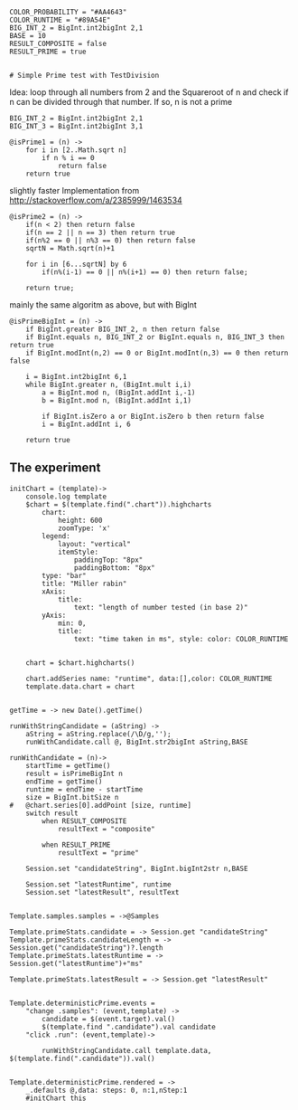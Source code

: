 
	COLOR_PROBABILITY = "#AA4643"
	COLOR_RUNTIME = "#89A54E"
	BIG_INT_2 = BigInt.int2bigInt 2,1
	BASE = 10
	RESULT_COMPOSITE = false
	RESULT_PRIME = true


	# Simple Prime test with TestDivision

Idea: loop through all numbers from 2 and the Squareroot of n
and check if n can be divided through that number. If so, n is not a prime
	
	
	BIG_INT_2 = BigInt.int2bigInt 2,1
	BIG_INT_3 = BigInt.int2bigInt 3,1

	@isPrime1 = (n) ->
		for i in [2..Math.sqrt n]
			if n % i == 0
				return false
		return true



slightly faster Implementation from
http://stackoverflow.com/a/2385999/1463534


	@isPrime2 = (n) ->
		if(n < 2) then return false
		if(n == 2 || n == 3) then return true
		if(n%2 == 0 || n%3 == 0) then return false
		sqrtN = Math.sqrt(n)+1

		for i in [6...sqrtN] by 6 
			if(n%(i-1) == 0 || n%(i+1) == 0) then return false;
		
		return true;

mainly the same algoritm as above, but with BigInt

	@isPrimeBigInt = (n) ->
		if BigInt.greater BIG_INT_2, n then return false
		if BigInt.equals n, BIG_INT_2 or BigInt.equals n, BIG_INT_3 then return true
		if BigInt.modInt(n,2) == 0 or BigInt.modInt(n,3) == 0 then return false
		
		i = BigInt.int2bigInt 6,1
		while BigInt.greater n, (BigInt.mult i,i)
			a = BigInt.mod n, (BigInt.addInt i,-1)
			b = BigInt.mod n, (BigInt.addInt i,1)

			if BigInt.isZero a or BigInt.isZero b then return false
			i = BigInt.addInt i, 6

		return true



	
		

## The experiment

	initChart = (template)->
		console.log template
		$chart = $(template.find(".chart")).highcharts
			chart:
				height: 600
				zoomType: 'x'
			legend:
				layout: "vertical"
				itemStyle:
					paddingTop: "8px"
					paddingBottom: "8px"
			type: "bar"
			title: "Miller rabin"
			xAxis:
				title:
					text: "length of number tested (in base 2)"
			yAxis: 
				min: 0, 
				title: 
					text: "time taken in ms", style: color: COLOR_RUNTIME
				
					
		chart = $chart.highcharts()

		chart.addSeries name: "runtime", data:[],color: COLOR_RUNTIME
		template.data.chart = chart
	

	getTime = -> new Date().getTime()

	runWithStringCandidate = (aString) ->
		aString = aString.replace(/\D/g,'');
		runWithCandidate.call @, BigInt.str2bigInt aString,BASE
	
	runWithCandidate = (n)->
		startTime = getTime()
		result = isPrimeBigInt n
		endTime = getTime()
		runtime = endTime - startTime
		size = BigInt.bitSize n
	#	@chart.series[0].addPoint [size, runtime]
		switch result
			when RESULT_COMPOSITE 
				resultText = "composite"
				
			when RESULT_PRIME
				resultText = "prime"

		Session.set "candidateString", BigInt.bigInt2str n,BASE
		
		Session.set "latestRuntime", runtime
		Session.set "latestResult", resultText

		
	Template.samples.samples = ->@Samples
	
	Template.primeStats.candidate = -> Session.get "candidateString"
	Template.primeStats.candidateLength = -> Session.get("candidateString")?.length
	Template.primeStats.latestRuntime = -> Session.get("latestRuntime")+"ms"

	Template.primeStats.latestResult = -> Session.get "latestResult"
	
	
	Template.deterministicPrime.events = 
		"change .samples": (event,template) ->
			candidate = $(event.target).val()
			$(template.find ".candidate").val candidate
		"click .run": (event,template)->

			runWithStringCandidate.call template.data, $(template.find(".candidate")).val()
		

	Template.deterministicPrime.rendered = ->
		_.defaults @,data: steps: 0, n:1,nStep:1
		#initChart this